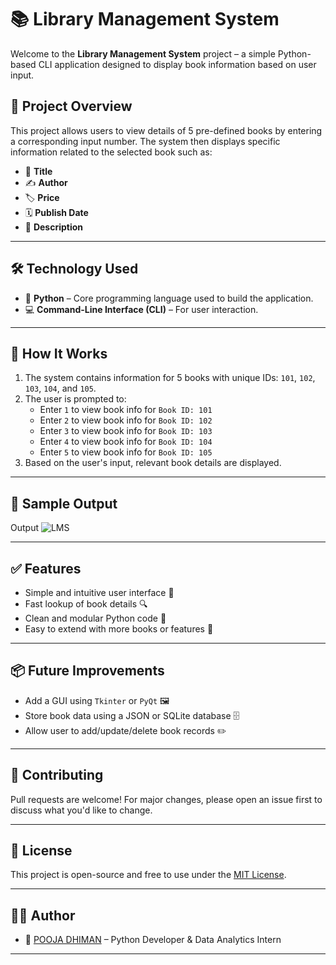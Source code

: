 # 📚 Library Management System

Welcome to the **Library Management System** project – a simple Python-based CLI application designed to display book information based on user input.

## 🚀 Project Overview

This project allows users to view details of 5 pre-defined books by entering a corresponding input number. The system then displays specific information related to the selected book such as:

- 📖 **Title**
- ✍️ **Author**
- 🏷️ **Price**
- 🗓️ **Publish Date**
- 📝 **Description**

---

## 🛠️ Technology Used

- 🐍 **Python** – Core programming language used to build the application.
- 💻 **Command-Line Interface (CLI)** – For user interaction.

---

## 📘 How It Works

1. The system contains information for 5 books with unique IDs: `101`, `102`, `103`, `104`, and `105`.
2. The user is prompted to:
   - Enter `1` to view book info for `Book ID: 101`
   - Enter `2` to view book info for `Book ID: 102`
   - Enter `3` to view book info for `Book ID: 103`
   - Enter `4` to view book info for `Book ID: 104`
   - Enter `5` to view book info for `Book ID: 105`
3. Based on the user's input, relevant book details are displayed.

---

## 🧾 Sample Output

Output ![LMS](https://github.com/user-attachments/assets/a384c721-4dcf-48b0-bcf2-5d639ad53f2b)


---

## ✅ Features

- Simple and intuitive user interface 🔹  
- Fast lookup of book details 🔍  
- Clean and modular Python code 🧹  
- Easy to extend with more books or features 🧱

---

## 📦 Future Improvements

- Add a GUI using `Tkinter` or `PyQt` 🖼️  
- Store book data using a JSON or SQLite database 🗄️  
- Allow user to add/update/delete book records ✏️

---

## 🤝 Contributing

Pull requests are welcome! For major changes, please open an issue first to discuss what you'd like to change.

---

## 📄 License

This project is open-source and free to use under the [MIT License](LICENSE).

---

## 🙋‍♂️ Author

- 🔗 [POOJA DHIMAN](https://www.linkedin.com/in/pooja-dhiman-01a126126/) – Python Developer & Data Analytics Intern

---


